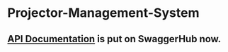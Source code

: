 # Projector-Management-System

## [API Documentation](https://app.swaggerhub.com/apis-docs/personal488/Projectors/1.0.0#/) is put on SwaggerHub now.